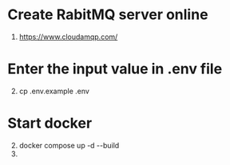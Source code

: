 # Create RabitMQ server online
1. https://www.cloudamqp.com/
# Enter the input value in .env file
2. cp .env.example .env
# Start docker
2. docker compose up -d --build
3. 